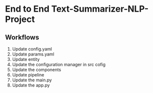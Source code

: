 # End to End Text-Summarizer-NLP-Project

## Workflows

1. Update config.yaml
2. Update params.yaml
3. Update entity
4. Update the configuration manager in src cofig
5. Update the components
6. Update pipeline
7. Update the main.py
8. Update the app.py
